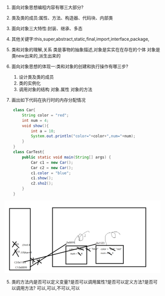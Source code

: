 1. 面向对象思想编程内容有哪三大部分?
1. 类及类的成员:属性、方法、构造器、代码块、内部类
2. 面向对象三大特性:封装、继承、多态
3. 其他关键字:this,super,abstract,static,final,import,interface,package,

2. 类和对象的理解,关系
类是事物的抽象描述,对象是实实在在存在的个体
对象是类new出来的,派生出来的

3. 面向对象思想的体现一:类和对象的创建和执行操作有哪三步?
    1. 设计类及类的成员
    2. 类的实例化
    3. 调用对象的结构 对象.属性  对象的方法

4. 画出如下代码在执行时的内存分配情况
```java
    class Car{
        String color = "red";
        int num = 4;
        void show(){
            int a = 10;
            System.out.println("color="+color+",num="+num);
        }
    }
    class CarTest{
        public static void main(String[] args) {
            Car c1 = new Car();
            Car c2 = new Car();
            c1.color = "blue";
            c1.show();
            c2.sho2();
        }
    }
```
![图 1](iamges/20220928014442.png)  

5. 类的方法内是否可以定义变量?是否可以调用属性?是否可以定义方法?是否可以调用方法?
   可以,可以,不可以,可以


